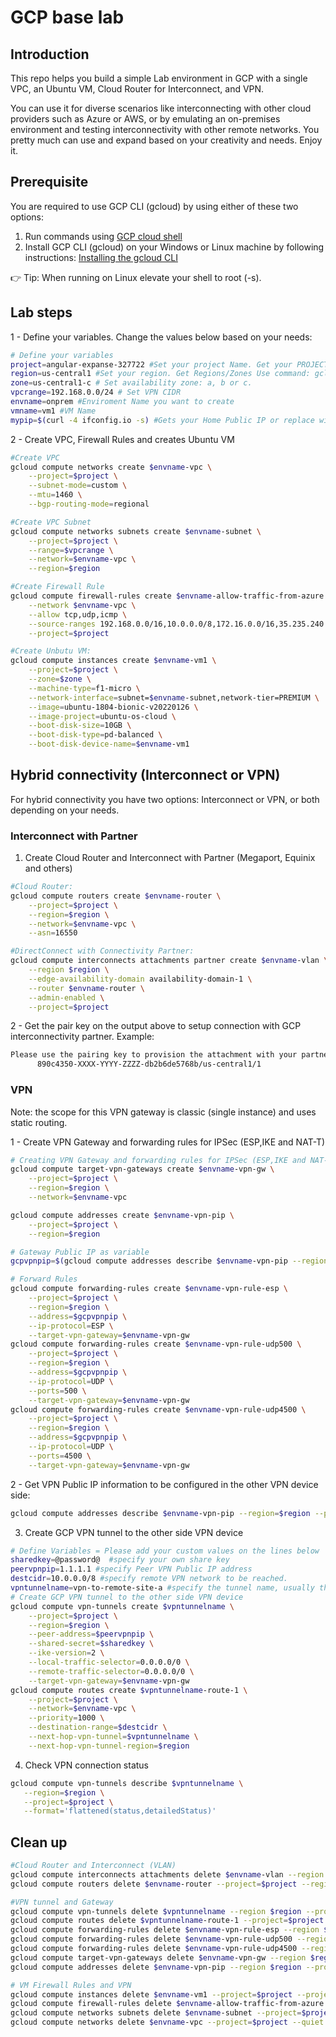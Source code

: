 # GCP base lab

## Introduction

This repo helps you build a simple Lab environment in GCP with a single VPC, an Ubuntu VM, Cloud Router for Interconnect, and VPN.

You can use it for diverse scenarios like interconnecting with other cloud providers such as Azure or AWS, or by emulating an on-premises environment and testing interconnectivity with other remote networks. You pretty much can use and expand based on your creativity and needs. Enjoy it.

## Prerequisite

You are required to use GCP CLI (gcloud) by using either of these two options:

1) Run commands using [GCP cloud shell](https://shell.cloud.google.com)
2) Install GCP CLI (gcloud) on your Windows or Linux machine by following instructions: [Installing the gcloud CLI](https://cloud.google.com/sdk/docs/install)

:point_right: Tip: When running on Linux elevate your shell to root (-s).

## Lab steps

1 - Define your variables. Change the values below based on your needs:

```bash
# Define your variables
project=angular-expanse-327722 #Set your project Name. Get your PROJECT_ID use command: gcloud projects list 
region=us-central1 #Set your region. Get Regions/Zones Use command: gcloud compute zones list
zone=us-central1-c # Set availability zone: a, b or c.
vpcrange=192.168.0.0/24 # Set VPN CIDR
envname=onprem #Enviroment Name you want to create
vmname=vm1 #VM Name
mypip=$(curl -4 ifconfig.io -s) #Gets your Home Public IP or replace with that information. It will add it to the Firewall Rule for remote access to your VM.
```

2 - Create VPC, Firewall Rules and creates Ubuntu VM

```bash
#Create VPC
gcloud compute networks create $envname-vpc \
    --project=$project \
    --subnet-mode=custom \
    --mtu=1460 \
    --bgp-routing-mode=regional

#Create VPC Subnet
gcloud compute networks subnets create $envname-subnet \
    --project=$project \
    --range=$vpcrange \
    --network=$envname-vpc \
    --region=$region

#Create Firewall Rule
gcloud compute firewall-rules create $envname-allow-traffic-from-azure \
    --network $envname-vpc \
    --allow tcp,udp,icmp \
    --source-ranges 192.168.0.0/16,10.0.0.0/8,172.16.0.0/16,35.235.240.0/20,$mypip/32 \
    --project=$project

#Create Unbutu VM:
gcloud compute instances create $envname-vm1 \
    --project=$project \
    --zone=$zone \
    --machine-type=f1-micro \
    --network-interface=subnet=$envname-subnet,network-tier=PREMIUM \
    --image=ubuntu-1804-bionic-v20220126 \
    --image-project=ubuntu-os-cloud \
    --boot-disk-size=10GB \
    --boot-disk-type=pd-balanced \
    --boot-disk-device-name=$envname-vm1 
```

## Hybrid connectivity (Interconnect or VPN)

For hybrid connectivity you have two options: Interconnect or VPN, or both depending on your needs.

### Interconnect with Partner

1) Create Cloud Router and Interconnect with Partner (Megaport, Equinix and others)

```bash
#Cloud Router:
gcloud compute routers create $envname-router \
    --project=$project \
    --region=$region \
    --network=$envname-vpc \
    --asn=16550

#DirectConnect with Connectivity Partner:
gcloud compute interconnects attachments partner create $envname-vlan \
    --region $region \
    --edge-availability-domain availability-domain-1 \
    --router $envname-router \
    --admin-enabled \
    --project=$project
```

2 - Get the pair key on the output above to setup connection with GCP interconnectivity partner. Example:

```bash
Please use the pairing key to provision the attachment with your partner:
      890c4350-XXXX-YYYY-ZZZZ-db2b6de5768b/us-central1/1
```

### VPN

Note: the scope for this VPN gateway is classic (single instance) and uses static routing.

1 - Create VPN Gateway and forwarding rules for IPSec (ESP,IKE and NAT-T)

```bash
# Creating VPN Gateway and forwarding rules for IPSec (ESP,IKE and NAT-T)
gcloud compute target-vpn-gateways create $envname-vpn-gw \
    --project=$project \
    --region=$region \
    --network=$envname-vpc

gcloud compute addresses create $envname-vpn-pip \
    --project=$project \
    --region=$region

# Gateway Public IP as variable
gcpvpnpip=$(gcloud compute addresses describe $envname-vpn-pip --region=$region --project=$project --format='value(address)')

# Forward Rules
gcloud compute forwarding-rules create $envname-vpn-rule-esp \
    --project=$project \
    --region=$region \
    --address=$gcpvpnpip \
    --ip-protocol=ESP \
    --target-vpn-gateway=$envname-vpn-gw 
gcloud compute forwarding-rules create $envname-vpn-rule-udp500 \
    --project=$project \
    --region=$region \
    --address=$gcpvpnpip \
    --ip-protocol=UDP \
    --ports=500 \
    --target-vpn-gateway=$envname-vpn-gw 
gcloud compute forwarding-rules create $envname-vpn-rule-udp4500 \
    --project=$project \
    --region=$region \
    --address=$gcpvpnpip \
    --ip-protocol=UDP \
    --ports=4500 \
    --target-vpn-gateway=$envname-vpn-gw
```

2 - Get VPN Public IP information to be configured in the other VPN device side:

```bash
gcloud compute addresses describe $envname-vpn-pip --region=$region --project=$project --format='value(address)'
```

3) Create GCP VPN tunnel to the other side VPN device

```bash
# Define Variables = Please add your custom values on the lines below
sharedkey=@password@  #specify your own share key
peervpnpip=1.1.1.1 #specify Peer VPN Public IP address
destcidr=10.0.0.0/8 #specify remote VPN network to be reached.
vpntunnelname=vpn-to-remote-site-a #specify the tunnel name, usually the remote site name.
# Create GCP VPN tunnel to the other side VPN device
gcloud compute vpn-tunnels create $vpntunnelname \
    --project=$project \
    --region=$region \
    --peer-address=$peervpnpip \
    --shared-secret=$sharedkey \
    --ike-version=2 \
    --local-traffic-selector=0.0.0.0/0 \
    --remote-traffic-selector=0.0.0.0/0 \
    --target-vpn-gateway=$envname-vpn-gw 
gcloud compute routes create $vpntunnelname-route-1 \
    --project=$project \
    --network=$envname-vpc \
    --priority=1000 \
    --destination-range=$destcidr \
    --next-hop-vpn-tunnel=$vpntunnelname \
    --next-hop-vpn-tunnel-region=$region
```

4) Check VPN connection status

```bash
gcloud compute vpn-tunnels describe $vpntunnelname \
   --region=$region \
   --project=$project \
   --format='flattened(status,detailedStatus)'
```

## Clean up

```bash
#Cloud Router and Interconnect (VLAN)
gcloud compute interconnects attachments delete $envname-vlan --region $region --project=$project --quiet
gcloud compute routers delete $envname-router --project=$project --region=$region --project=$project  --quiet

#VPN tunnel and Gateway
gcloud compute vpn-tunnels delete $vpntunnelname --region $region --project=$project  --quiet
gcloud compute routes delete $vpntunnelname-route-1 --project=$project  --quiet
gcloud compute forwarding-rules delete $envname-vpn-rule-esp --region $region --project=$project  --quiet
gcloud compute forwarding-rules delete $envname-vpn-rule-udp500 --region $region --project=$project  --quiet
gcloud compute forwarding-rules delete $envname-vpn-rule-udp4500 --region $region --project=$project  --quiet
gcloud compute target-vpn-gateways delete $envname-vpn-gw --region $region --project=$project --quiet
gcloud compute addresses delete $envname-vpn-pip --region $region --project=$project --quiet

# VM Firewall Rules and VPN
gcloud compute instances delete $envname-vm1 --project=$project --project=$project --zone=$zone --quiet
gcloud compute firewall-rules delete $envname-allow-traffic-from-azure --project=$project --quiet
gcloud compute networks subnets delete $envname-subnet --project=$project --region=$region --quiet
gcloud compute networks delete $envname-vpc --project=$project --quiet
```
